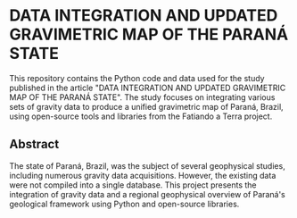 # DATA INTEGRATION AND UPDATED GRAVIMETRIC MAP OF THE PARANÁ STATE

This repository contains the Python code and data used for the study published in the article "DATA INTEGRATION AND UPDATED GRAVIMETRIC MAP OF THE PARANÁ STATE". The study focuses on integrating various sets of gravity data to produce a unified gravimetric map of Paraná, Brazil, using open-source tools and libraries from the Fatiando a Terra project.

## Abstract
The state of Paraná, Brazil, was the subject of several geophysical studies, including numerous gravity data acquisitions. However, the existing data were not compiled into a single database. This project presents the integration of gravity data and a regional geophysical overview of Paraná's geological framework using Python and open-source libraries.



